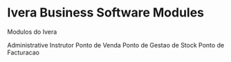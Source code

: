 # Ivera Business Software Modules
 Modulos do Ivera


 Administrative
 Instrutor
 Ponto de Venda
 Ponto de Gestao de Stock
 Ponto de Facturacao

